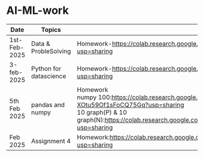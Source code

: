 # AI-ML-work

|Date |Topics|Lerning|
|-----|------|-------|
|1st-Feb-2025|Data & ProbleSolving|Homework-https://colab.research.google.com/drive/1GC9Ty-RC3E5LZy09c-y2Bgt3Kwq_zevp?usp=sharing
|3-feb-2025|Python for datascience|Homework-https://colab.research.google.com/drive/11q67frOQDgwLnaGOFG4ry3cigWiAdqJI?usp=sharing|
|5th Feb 2025|pandas and numpy|Homework<br>numpy 100:https://colab.research.google.com/drive/1oubV8hOB5VV6Q-XOtu59Of1sFoCQ75Gq?usp=sharing<br>10 graph(P) & 10<br>graph(N):https://colab.research.google.com/drive/1zkwzGqAC8TAmzYfnEsAtBJjs70xUY0YW?usp=sharing|
|Feb 2025|Assignment 4|Homework:https://colab.research.google.com/drive/1vc0Zug8O9ONOnDICDEAi7CCTyCtJmc74?usp=sharing|
